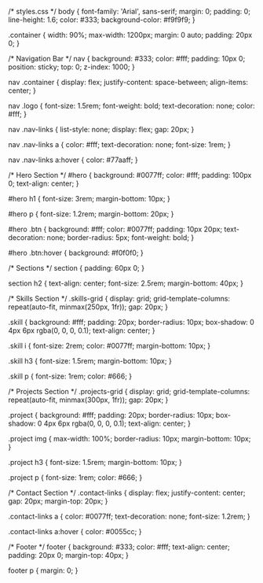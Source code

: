 /* styles.css */
body {
    font-family: 'Arial', sans-serif;
    margin: 0;
    padding: 0;
    line-height: 1.6;
    color: #333;
    background-color: #f9f9f9;
}

.container {
    width: 90%;
    max-width: 1200px;
    margin: 0 auto;
    padding: 20px 0;
}

/* Navigation Bar */
nav {
    background: #333;
    color: #fff;
    padding: 10px 0;
    position: sticky;
    top: 0;
    z-index: 1000;
}

nav .container {
    display: flex;
    justify-content: space-between;
    align-items: center;
}

nav .logo {
    font-size: 1.5rem;
    font-weight: bold;
    text-decoration: none;
    color: #fff;
}

nav .nav-links {
    list-style: none;
    display: flex;
    gap: 20px;
}

nav .nav-links a {
    color: #fff;
    text-decoration: none;
    font-size: 1rem;
}

nav .nav-links a:hover {
    color: #77aaff;
}

/* Hero Section */
#hero {
    background: #0077ff;
    color: #fff;
    padding: 100px 0;
    text-align: center;
}

#hero h1 {
    font-size: 3rem;
    margin-bottom: 10px;
}

#hero p {
    font-size: 1.2rem;
    margin-bottom: 20px;
}

#hero .btn {
    background: #fff;
    color: #0077ff;
    padding: 10px 20px;
    text-decoration: none;
    border-radius: 5px;
    font-weight: bold;
}

#hero .btn:hover {
    background: #f0f0f0;
}

/* Sections */
section {
    padding: 60px 0;
}

section h2 {
    text-align: center;
    font-size: 2.5rem;
    margin-bottom: 40px;
}

/* Skills Section */
.skills-grid {
    display: grid;
    grid-template-columns: repeat(auto-fit, minmax(250px, 1fr));
    gap: 20px;
}

.skill {
    background: #fff;
    padding: 20px;
    border-radius: 10px;
    box-shadow: 0 4px 6px rgba(0, 0, 0, 0.1);
    text-align: center;
}

.skill i {
    font-size: 2rem;
    color: #0077ff;
    margin-bottom: 10px;
}

.skill h3 {
    font-size: 1.5rem;
    margin-bottom: 10px;
}

.skill p {
    font-size: 1rem;
    color: #666;
}

/* Projects Section */
.projects-grid {
    display: grid;
    grid-template-columns: repeat(auto-fit, minmax(300px, 1fr));
    gap: 20px;
}

.project {
    background: #fff;
    padding: 20px;
    border-radius: 10px;
    box-shadow: 0 4px 6px rgba(0, 0, 0, 0.1);
    text-align: center;
}

.project img {
    max-width: 100%;
    border-radius: 10px;
    margin-bottom: 10px;
}

.project h3 {
    font-size: 1.5rem;
    margin-bottom: 10px;
}

.project p {
    font-size: 1rem;
    color: #666;
}

/* Contact Section */
.contact-links {
    display: flex;
    justify-content: center;
    gap: 20px;
    margin-top: 20px;
}

.contact-links a {
    color: #0077ff;
    text-decoration: none;
    font-size: 1.2rem;
}

.contact-links a:hover {
    color: #0055cc;
}

/* Footer */
footer {
    background: #333;
    color: #fff;
    text-align: center;
    padding: 20px 0;
    margin-top: 40px;
}

footer p {
    margin: 0;
}
